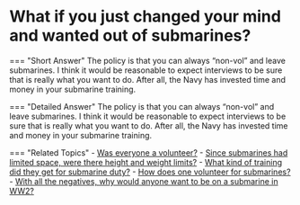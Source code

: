 # What if you just changed your mind and wanted out of submarines?


=== "Short Answer"
    The policy is that you can always “non-vol” and leave submarines. I think it would be reasonable to expect interviews to be sure that is really what you want to do. After all, the Navy has invested time and money in your submarine training.

=== "Detailed Answer"
    The policy is that you can always “non-vol” and leave submarines.  I think it would be reasonable to expect interviews to be sure that is really what you want to do.  After all, the Navy has invested time and money in your submarine training.

=== "Related Topics"
    - [Was everyone a volunteer?](./was-everyone-a-volunteer.md)
    - [Since submarines had limited space, were there height and weight limits?](./since-submarines-had-limited-space-were-there-height-and-weight-limits.md)
    - [What kind of training did they get for submarine duty?](./what-kind-of-training-did-they-get-for-submarine-duty.md)
    - [How does one volunteer for submarines?](./how-does-one-volunteer-for-submarines.md)
    - [With all the negatives, why would anyone want to be on a submarine in WW2?](./with-all-the-negatives-why-would-anyone-want-to-be-on-a-submarine-in-ww2.md)
